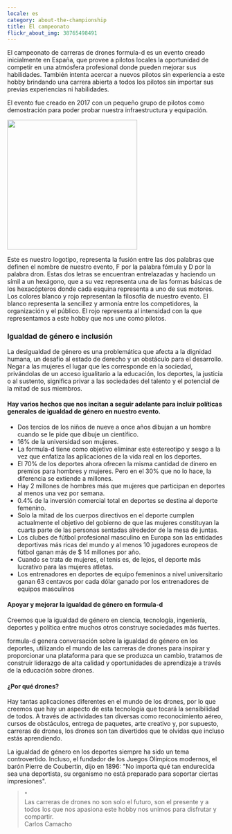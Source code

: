 ```yaml
---
locale: es
category: about-the-championship
title: El campeonato
flickr_about_img: 38765498491
---
```


El campeonato de carreras de drones formula-d es un
evento creado inicialmente en España, que provee
a pilotos locales la oportunidad de competir en una
atmósfera profesional donde pueden mejorar sus
habilidades. También intenta acercar a nuevos
pilotos sin experiencia a este hobby brindando
una carrera abierta a todos los pilotos sin importar
sus previas experiencias ni habilidades.

El evento fue creado en 2017 con un pequeño
grupo de pilotos como demostración para poder probar
nuestra infraestructura y equipación.

<div class="nk-post-text mt-0">
    <img style="height: 300px;" class="float-left mt-0" src="/assets/images/logo_about.png" alt="">
        <p class="text-white">
Este es nuestro logotipo, representa la fusión entre las dos palabras
que definen el nombre de nuestro evento, F por la palabra fómula y D por la
palabra dron.
Estas dos letras se encuentran entrelazadas y haciendo un
símil a un hexágono, que a su vez representa una de las formas básicas de
los hexacópteros donde cada esquina representa a uno de sus motores.
Los colores blanco y rojo representan la filosofía de nuestro evento.
El blanco representa la sencillez y armonía entre los competidores, la
organización y el público.
El rojo representa al intensidad con la que representamos a este hobby que nos
une como pilotos.
</p>
</div>

<div class="nk-gap-1"></div>

### Igualdad de género e inclusión

La desigualdad de género es una problemática que afecta a la dignidad humana, un desafío al estado de derecho y un obstáculo para el desarrollo.
Negar a las mujeres el lugar que les corresponde en la sociedad, privándolas de un acceso igualitario a la educación, los deportes, la justicia o al sustento, significa privar a las sociedades del talento y el potencial de la mitad de sus miembros.

#### Hay varios hechos que nos incitan a seguir adelante para incluir políticas generales de igualdad de género en nuestro evento.

* Dos tercios de los niños de nueve a once años dibujan a un hombre cuando se le pide que dibuje un científico.
* 16% de la universidad son mujeres.
* La formula-d tiene como objetivo eliminar este estereotipo y sesgo a la vez que enfatiza las aplicaciones de la vida real en los deportes.
* El 70% de los deportes ahora ofrecen la misma cantidad de dinero en premios para hombres y mujeres. Pero en el 30% que no lo hace, la diferencia se extiende a millones.
* Hay 2 millones de hombres más que mujeres que participan en deportes al menos una vez por semana.
* 0.4% de la inversión comercial total en deportes se destina al deporte femenino.
* Solo la mitad de los cuerpos directivos en el deporte cumplen actualmente el objetivo del gobierno de que las mujeres constituyan la cuarta parte de las personas sentadas alrededor de la mesa de juntas.
* Los clubes de fútbol profesional masculino en Europa son las entidades deportivas más ricas del mundo y al menos 10 jugadores europeos de fútbol ganan más de $ 14 millones por año.
* Cuando se trata de mujeres, el tenis es, de lejos, el deporte más lucrativo para las mujeres atletas.
* Los entrenadores en deportes de equipo femeninos a nivel universitario ganan 63 centavos por cada dólar ganado por los entrenadores de equipos masculinos

#### Apoyar y mejorar la igualdad de género en formula-d

Creemos que la igualdad de género en ciencia, tecnología, ingeniería, deportes y política entre muchos otros construye sociedades más fuertes.

formula-d genera conversación sobre la igualdad de género en los deportes, utilizando el mundo de las carreras de drones para inspirar y proporcionar una plataforma para que se produzca un cambio, tratamos de construir liderazgo de alta calidad y oportunidades de aprendizaje a través de la educación sobre drones.

#### ¿Por qué drones?

Hay tantas aplicaciones diferentes en el mundo de los drones, por lo que creemos que hay un aspecto de esta tecnología que tocará la sensibilidad de todos.
A través de actividades tan diversas como reconocimiento aéreo, cursos de obstáculos, entrega de paquetes, arte creativo y, por supuesto, carreras de drones, los drones son tan divertidos que te olvidas que incluso estás aprendiendo.


La igualdad de género en los deportes siempre ha sido un tema controvertido.
Incluso, el fundador de los Juegos Olímpicos modernos, el barón Pierre de Coubertin, dijo en 1896: "No importa qué tan endurecida sea una deportista, su organismo no está preparado para soportar ciertas impresiones".

<div class="nk-gap-1"></div>

<blockquote class="nk-blockquote">
                        <div class="nk-blockquote-icon">
                            <span>"</span>
                        </div>
                        <div class="nk-blockquote-content">
                            Las carreras de drones no son solo el futuro, son el presente y a todos los que nos apasiona este hobby nos unimos para disfrutar y compartir.
                        </div>
                        <div class="nk-blockquote-author">
                            <span>Carlos Camacho</span>
                        </div>
</blockquote>
